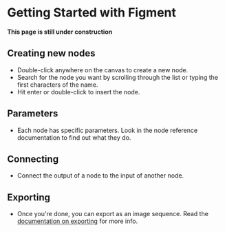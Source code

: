 # Getting Started with Figment

**This page is still under construction**

## Creating new nodes

- Double-click anywhere on the canvas to create a new node.
- Search for the node you want by scrolling through the list or typing the first characters of the name.
- Hit enter or double-click to insert the node.

## Parameters

- Each node has specific parameters. Look in the node reference documentation to find out what they do.

## Connecting

- Connect the output of a node to the input of another node.

## Exporting

- Once you're done, you can export as an image sequence. Read the [documentation on exporting](/docs/export) for more info.
